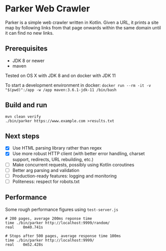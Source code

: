 # Parker Web Crawler

Parker is a simple web crawler written in Kotlin. Given a URL, it prints a site
map by following links from that page onwards within the same domain until it
can find no new links.

## Prerequisites

- JDK 8 or newer
- maven

Tested on OS X with JDK 8 and on docker with JDK 11

To start a development environment in docker: `docker run --rm -it -v "$(pwd)":/app -w /app maven:3.6.1-jdk-11 /bin/bash`

## Build and run

```
mvn clean verify
./bin/parker https://www.example.com >results.txt
```

## Next steps

- [x] Use HTML parsing library rather than regex
- [x] Use more robust HTTP client (with better error handling, charset support, redirects, URL rebuilding, etc.)
- [ ] Make concurrent requests, possibly using Kotlin coroutines
- [ ] Better arg parsing and validation
- [ ] Production-ready features: logging and monitoring
- [ ] Politeness: respect for robots.txt

## Performance

Some rough performance figures using `test-server.js`

```
# 200 pages, average 200ms reponse time
time ./bin/parker http://localhost:9999/random/
real	0m40.741s

# Stops after 500 pages, average response time 100ms
time ./bin/parker http://localhost:9999/
real	0m52.428s
```
